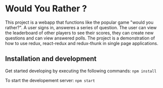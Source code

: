 # Would You Rather ?

This project is a webapp that functions like the popular game "would you rather?". A user signs in, answeres a series of question. The user can view the leaderboard of other players to see their scores, they can create new questions and can view answered polls. The project is a demonstration of how to use redux, react-redux and redux-thunk in single page applications.

## Installation and development

Get started developing by executing the following commands: `npm install`

To start the developement server:
`npm start`
